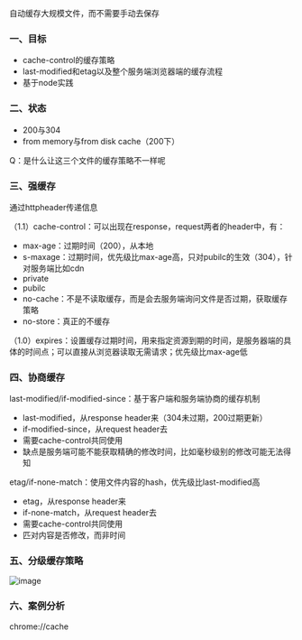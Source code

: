 自动缓存大规模文件，而不需要手动去保存

### 一、目标
- cache-control的缓存策略
- last-modified和etag以及整个服务端浏览器端的缓存流程
- 基于node实践

### 二、状态
- 200与304
- from memory与from disk cache（200下）

Q：是什么让这三个文件的缓存策略不一样呢

### 三、强缓存
通过httpheader传递信息

（1.1）cache-control：可以出现在response，request两者的header中，有：
- max-age：过期时间（200），从本地
- s-maxage：过期时间，优先级比max-age高，只对pubilc的生效（304），针对服务端比如cdn
- private
- pubilc
- no-cache：不是不读取缓存，而是会去服务端询问文件是否过期，获取缓存策略
- no-store：真正的不缓存

（1.0）expires：设置缓存过期时间，用来指定资源到期的时间，是服务器端的具体的时间点；可以直接从浏览器读取无需请求；优先级比max-age低

### 四、协商缓存
last-modified/if-modified-since：基于客户端和服务端协商的缓存机制
- last-modified，从response header来（304未过期，200过期更新）
- if-modified-since，从request header去
- 需要cache-control共同使用
- 缺点是服务端可能不能获取精确的修改时间，比如毫秒级别的修改可能无法得知

etag/if-none-match：使用文件内容的hash，优先级比last-modified高
- etag，从response header来
- if-none-match，从request header去
- 需要cache-control共同使用
- 匹对内容是否修改，而非时间

### 五、分级缓存策略
![image](https://user-images.githubusercontent.com/53267289/139522499-1f1d3b2b-70c9-4401-8099-f5522fb923a6.png)

### 六、案例分析

chrome://cache
